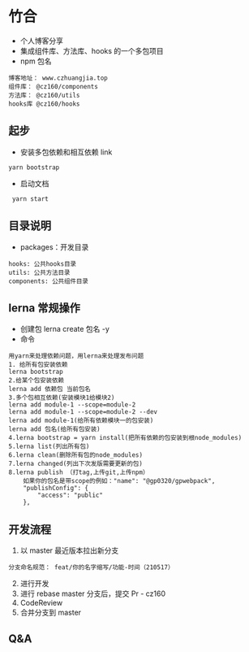 # 竹合

- 个人博客分享
- 集成组件库、方法库、hooks 的一个多包项目
- npm 包名

```
博客地址： www.czhuangjia.top
组件库： @cz160/components
方法库： @cz160/utils
hooks库 @cz160/hooks
```

## 起步

- 安装多包依赖和相互依赖 link

```
yarn bootstrap
```

- 启动文档

```
 yarn start
```

## 目录说明

- packages：开发目录

```
hooks: 公共hooks目录
utils: 公共方法目录
components: 公共组件目录
```

## lerna 常规操作

- 创建包
  lerna create 包名 -y
- 命令

```
用yarn来处理依赖问题，用lerna来处理发布问题
1. 给所有包安装依赖
lerna bootstrap
2.给某个包安装依赖
lerna add 依赖包 当前包名
3.多个包相互依赖(安装模块1给模块2)
lerna add module-1 --scope=module-2
lerna add module-1 --scope=module-2 --dev
lerna add module-1(给所有依赖模块一的包安装)
lerna add 包名(给所有包安装)
4.lerna bootstrap = yarn install(把所有依赖的包安装到根node_modules)
5.lerna list(列出所有包)
6.lerna clean(删除所有包的node_modules)
7.lerna changed(列出下次发版需要更新的包)
8.lerna publish （打tag,上传git,上传npm）
    如果你的包名是带scope的例如："name": "@gp0320/gpwebpack",
    "publishConfig": {
        "access": "public"
    },
```

## 开发流程

1. 以 master 最近版本拉出新分支

```
分支命名规范： feat/你的名字缩写/功能-时间（210517）
```

2. 进行开发
3. 进行 rebase master 分支后，提交 Pr - cz160
4. CodeReview
5. 合并分支到 master

## Q&A
